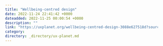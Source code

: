 ```yaml
---
title: "Wellbeing-centred design"
date: 2022-11-24 22:41:42 +0000
dateadded: 2022-11-25 00:00:54 +0000
description: ""
link: "https://uxplanet.org/wellbeing-centred-design-3088e627518d?source=rss----819cc2aaeee0---4"
category:
directory: _directory/ux-planet.md
---
```

